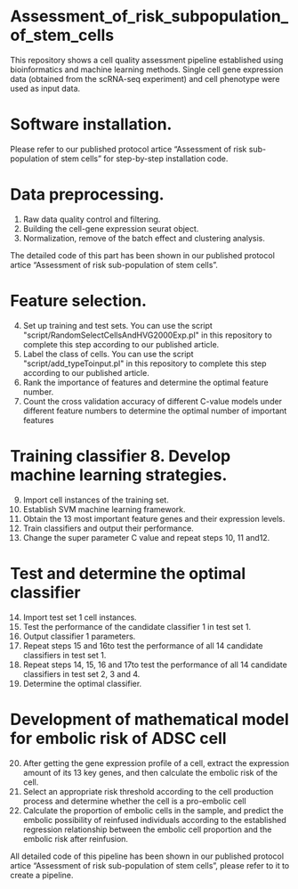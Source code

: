 # Assessment_of_risk_subpopulation_of_stem_cells
This repository shows a cell quality assessment pipeline established using bioinformatics and machine learning methods. Single cell gene expression data (obtained from the scRNA-seq experiment) and cell phenotype were used as input data.

# Software installation.
Please refer to our published protocol artice “Assessment of risk sub-population of stem cells” for step-by-step installation code.

# Data preprocessing.
  1. Raw data quality control and filtering.
  2. Building the cell-gene expression seurat object.
  3. Normalization, remove of the batch effect and clustering analysis.
  
  The detailed code of this part has been shown in our published protocol artice “Assessment of risk sub-population of stem cells”.

# Feature selection.
  4. Set up training and test sets. 
    You can use the script "script/RandomSelectCellsAndHVG2000Exp.pl" in this repository to complete this step according to our published article.
  5. Label the class of cells.
    You can use the script "script/add_typeToinput.pl" in this repository to complete this step according to our published article.
  6. Rank the importance of features and determine the optimal feature number.
  7. Count the cross validation accuracy of different C-value models under different feature numbers to determine the optimal number of important features

# Training classifier 8. Develop machine learning strategies. 
  9. Import cell instances of the training set. 
  10. Establish SVM machine learning framework. 
  11. Obtain the 13 most important feature genes and their expression levels. 
  12. Train classifiers and output their performance. 
  13. Change the super parameter C value and repeat steps 10, 11 and12.

# Test and determine the optimal classifier 
  14. Import test set 1 cell instances. 
  15. Test the performance of the candidate classifier 1 in test set 1. 
  16. Output classifier 1 parameters. 
  17. Repeat steps 15 and 16to test the performance of all 14 candidate classifiers in test set 1. 
  18. Repeat steps 14, 15, 16 and 17to test the performance of all 14 candidate classifiers in test set 2, 3 and 4. 
  19. Determine the optimal classifier.

# Development of mathematical model for embolic risk of ADSC cell
  20. After getting the gene expression profile of a cell, extract the expression amount of its 13 key genes, and then calculate the embolic risk of the cell.
  21. Select an appropriate risk threshold according to the cell production process and determine whether the cell is a pro-embolic cell
  22. Calculate the proportion of embolic cells in the sample, and predict the embolic possibility of reinfused individuals according to the established regression relationship between the embolic cell proportion and the embolic risk after reinfusion.

All detailed code of this pipeline has been shown in our published protocol artice “Assessment of risk sub-population of stem cells”, please refer to it to create a pipeline.
